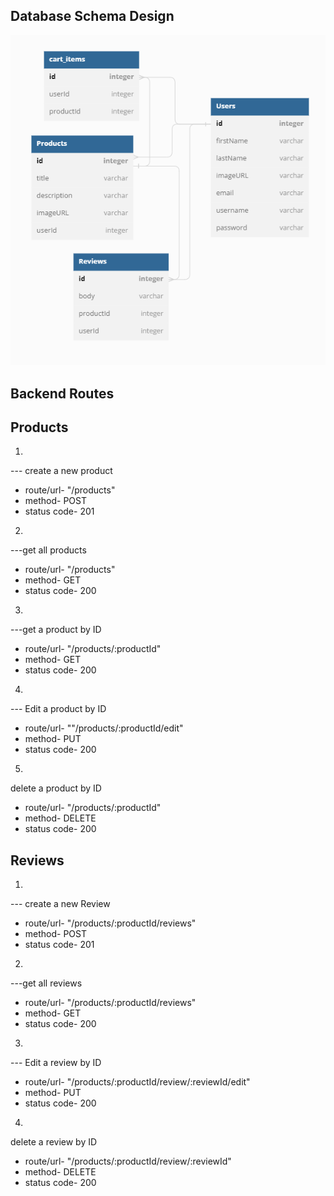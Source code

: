 ## Database Schema Design

![schema](group-etsy-schema.png)


## Backend Routes

## Products

1.
--- create a new product
* route/url- "/products"
* method- POST
* status code- 201

2.
---get all products
* route/url- "/products"
* method- GET
* status code- 200

3.
---get a product by ID
* route/url- "/products/:productId"
* method- GET
* status code- 200

4.
--- Edit a product by ID
* route/url- ""/products/:productId/edit"
* method- PUT
* status code- 200

5.
delete a product by ID
* route/url- "/products/:productId"
* method- DELETE
* status code- 200

 ## Reviews

 1.
--- create a new Review
* route/url- "/products/:productId/reviews"
* method- POST
* status code- 201

2.
---get all reviews
* route/url- "/products/:productId/reviews"
* method- GET
* status code- 200

3.
--- Edit a review by ID
* route/url- "/products/:productId/review/:reviewId/edit"
* method- PUT
* status code- 200

4.
delete a review by ID
* route/url- "/products/:productId/review/:reviewId"
* method- DELETE
* status code- 200
